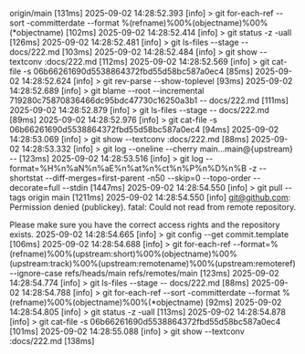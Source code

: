 origin/main [131ms]
2025-09-02 14:28:52.393 [info] > git for-each-ref --sort -committerdate --format %(refname)%00%(objectname)%00%(*objectname) [102ms]
2025-09-02 14:28:52.414 [info] > git status -z -uall [126ms]
2025-09-02 14:28:52.481 [info] > git ls-files --stage -- docs/222.md [103ms]
2025-09-02 14:28:52.484 [info] > git show --textconv :docs/222.md [112ms]
2025-09-02 14:28:52.569 [info] > git cat-file -s 06b66261690d5538864372fbd55d58bc587a0ec4 [85ms]
2025-09-02 14:28:52.624 [info] > git rev-parse --show-toplevel [93ms]
2025-09-02 14:28:52.689 [info] > git blame --root --incremental 719280c75870836466dc95bdc47730c16250a3b1 -- docs/222.md [111ms]
2025-09-02 14:28:52.879 [info] > git ls-files --stage -- docs/222.md [89ms]
2025-09-02 14:28:52.976 [info] > git cat-file -s 06b66261690d5538864372fbd55d58bc587a0ec4 [94ms]
2025-09-02 14:28:53.069 [info] > git show --textconv :docs/222.md [88ms]
2025-09-02 14:28:53.332 [info] > git log --oneline --cherry main...main@{upstream} -- [123ms]
2025-09-02 14:28:53.516 [info] > git log --format=%H%n%aN%n%aE%n%at%n%ct%n%P%n%D%n%B -z --shortstat --diff-merges=first-parent -n50 --skip=0 --topo-order --decorate=full --stdin [1447ms]
2025-09-02 14:28:54.550 [info] > git pull --tags origin main [1211ms]
2025-09-02 14:28:54.550 [info] git@github.com: Permission denied (publickey).
fatal: Could not read from remote repository.

Please make sure you have the correct access rights
and the repository exists.
2025-09-02 14:28:54.665 [info] > git config --get commit.template [106ms]
2025-09-02 14:28:54.688 [info] > git for-each-ref --format=%(refname)%00%(upstream:short)%00%(objectname)%00%(upstream:track)%00%(upstream:remotename)%00%(upstream:remoteref) --ignore-case refs/heads/main refs/remotes/main [123ms]
2025-09-02 14:28:54.774 [info] > git ls-files --stage -- docs/222.md [88ms]
2025-09-02 14:28:54.788 [info] > git for-each-ref --sort -committerdate --format %(refname)%00%(objectname)%00%(*objectname) [92ms]
2025-09-02 14:28:54.805 [info] > git status -z -uall [113ms]
2025-09-02 14:28:54.878 [info] > git cat-file -s 06b66261690d5538864372fbd55d58bc587a0ec4 [101ms]
2025-09-02 14:28:55.088 [info] > git show --textconv :docs/222.md [138ms]